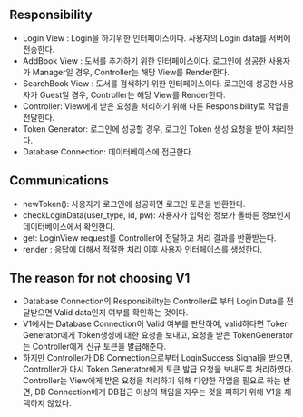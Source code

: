 ## Responsibility

- Login View : Login을 하기위한 인터페이스이다.
   사용자의 Login data를 서버에 전송한다.
- AddBook View : 도서를 추가하기 위한 인터페이스이다.
로그인에 성공한 사용자가 Manager일 경우, Controller는 해당 View를 Render한다.
- SearchBook View : 도서를 검색하기 위한 인터페이스이다.
로그인에 성공한 사용자가 Guest일 경우, Controller는 해당 View를 Render한다.
- Controller: View에게 받은 요청을 처리하기 위해 다른 Responsibility로 작업을 전달한다.
- Token Generator: 로그인에 성공할 경우, 로그인 Token 생성 요청을 받아 처리한다.
- Database Connection: 데이터베이스에 접근한다.

## Communications

- newToken(): 사용자가 로그인에 성공하면 로그인 토큰을 반환한다.
- checkLoginData(user_type, id, pw): 사용자가 입력한 정보가 올바른 정보인지 데이터베이스에서 확인한다.
- get: LoginView request를 Controller에 전달하고 처리 결과를 반환받는다.
- render : 응답에 대해서 적절한 처리 이후 사용자 인터페이스를 생성한다.

## The reason for not choosing V1

- Database Connection의 Responsibilty는 Controller로 부터 Login Data를 전달받으면 Valid data인지 여부를 확인하는 것이다.<br>
- V1에서는 Database Connection이 Valid 여부를 판단하여, valid하다면 Token Generator에게 Token생성에 대한 요청을 보내고, 요청을 받은 TokenGenerator는 Controller에게 신규 토큰을 발급해준다.
- 하지만 Controller가 DB Connection으로부터 LoginSuccess Signal을 받으면, Controller가 다시 Token Generator에게 토큰 발급 요청을 보내도록 처리하였다.
  Controller는 View에게 받은 요청을 처리하기 위해 다양한 작업을 필요로 하는 반면, DB Connection에게 DB접근 이상의 책임을 지우는 것을 피하기 위해 V1을 체택하지 않았다.

